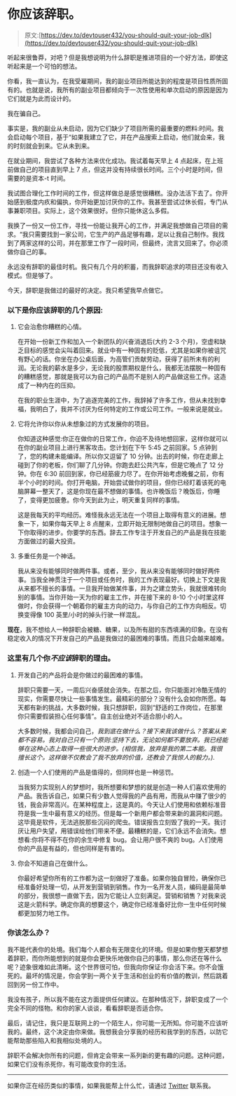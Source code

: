 # 你应该辞职。

> 原文:[https://dev.to/devtouser432/you-should-quit-your-job-dlk](https://dev.to/devtouser432/you-should-quit-your-job-dlk)

听起来很鲁莽，对吧？但是我想说明为什么辞职是推进项目的一个好方法，即使这听起来是一个可怕的想法。

你看，我一直认为，在我受雇期间，我的副业项目所能达到的程度是项目性质所固有的。也就是说，我所有的副业项目都倾向于一次性使用和单次启动的原因是因为它们就是为此而设计的。

我在骗自己。

事实是，我的副业从未启动，因为它们缺少了项目所需的最重要的燃料:时间。我会启动每个项目，基于“如果我建立了它，并在产品搜索上启动，他们就会来，我的时刻就会到来。它从未到来。

在就业期间，我尝试了各种方法来优化成功。我试着每天早上 4 点起床，在上班前做自己的项目直到早上 7 点，但这并没有持续很长时间。三个小时是时间，但需要的是资本-t 时间。

我试图合理化工作时间的工作，但这样做总是感觉很糟糕。没办法活下去了。你开始感到极度内疚和偏执，你开始更加讨厌你的工作。我甚至尝试过休长假，专门从事兼职项目。实际上，这个效果很好。但你只能休这么多假。

我换了一份又一份工作，寻找一份能让我开心的工作，并满足我想做自己项目的需求。“我只需要找到一家公司，它生产的产品足够有趣，足以让我自己制作。我找到了两家这样的公司，并在那里工作了一段时间，但最终，流言又回来了。你必须做你自己的事。

永远没有辞职的最佳时机。我只有几个月的积蓄，而我辞职追求的项目还没有收入模式。但是够了。

今天，辞职是我做过的最好的决定。我只希望我早点做它。

### 以下是你应该辞职的几个原因:

1.  它会治愈你糟糕的心情。

    在开始一份新工作和加入一个新团队的兴奋消退后(大约 2-3 个月)，空虚和缺乏目标的感觉会尖叫着回来。就业中有一种固有的贬低，尤其是如果你被诅咒有野心的话。你坐在办公桌后面，为高管们贡献劳动，获得了前所未有的利润。无论我的薪水是多少，无论我的股票期权是什么，我都无法摆脱一种固有的糟糕感觉，那就是我可以为自己的产品而不是别人的产品做这些工作。这造成了一种内在的压抑。

    在我的职业生涯中，为了追逐完美的工作，我辞掉了许多工作，但从未找到幸福，我明白了，我并不讨厌为任何特定的工作或公司工作。一般来说是就业。

2.  它将允许你以你从未想象过的方式发展你的项目。

    你知道这种感觉:你正在做你的日常工作，你迫不及待地想回家，这样你就可以在你的副业项目上进行黑客攻击。您计划在下午 5:45 之前回家。5 点钟到了，您的构建未能编译。所以你又逗留了 10 分钟。出去的时候，你在走廊上碰到了你的老板，你们聊了几分钟。你跑去赶公共汽车，但是它晚点了 12 分钟。你在 6:30 前回到家，你已经筋疲力尽了。在你开始考虑晚餐之前，你有半个小时的时间。你打开电脑，开始尝试做你的项目，但你已经盯着该死的电脑屏幕一整天了，这是你现在最不想做的事情。也许晚饭后？晚饭后，你睡了，变得更加疲惫。你今天到此为止，明天重复同样的事情。

    这是我每天的平均经历。难怪我永远无法在一个项目上取得有意义的进展。想象一下，如果你每天早上 8 点醒来，立即开始无限制地做自己的项目。想象一下你取得的进步。你要学的东西。辞去工作专注于开发自己的产品是我在技能方面做过的最大投资。

3.  多重任务是一个神话。

    我从来没有能够同时做两件事。或者，至少，我从来没有能够同时做好两件事。当我全神贯注于一个项目或任务时，我的工作表现最好。切换上下文是我从来都不擅长的事情。一旦我开始做某件事，并为之建立势头，我就很难转向别的事情。当你开始一天为你的雇主工作，并在接下来的 8-10 个小时里这样做时，你会获得一个朝着你的雇主方向的动力，与你自己的工作方向相反。切换变得像 100 英里/小时的掉头行驶一样混乱。

**现在**，我不想给人一种辞职会被糖、糖果，以及所有甜的东西填满的印象。在没有稳定收入的情况下开发自己的产品是我做过的最困难的事情。而且只会越来越难。

### 这里有几个你*不应该*辞职的理由。

1.  开发自己的产品将会是你做过的最困难的事情。

    辞职只需要一天，一周后兴奋感就会消失。在那之后，你只能面对冷酷无情的现实，你需要尽快让一些事情发生。最精彩的部分？没有什么会如你所愿。每天都有新的挑战，大多数时候，我只想辞职，回到“舒适的工作岗位，在那里你只需要假装担心任何事情”。自主创业绝对不适合胆小的人。

    大多数时候，我都会问自己，*我到底在做什么？接下来我该做什么？答案从来都不容易。我对自己只有一个原则:坚持下去，无论如何都不要放弃。我已经能够在这种心态上取得一些很大的进步。(相信我，放弃是我的第二本能。我很擅长这个。这样做不仅教会了我不放弃的价值，还教会了我惊人的毅力。).*

2.  创造一个人们使用的产品是值得的，但同样也是一种惩罚。

    当我努力实现别人的梦想时，我所想要和梦想的就是创造一种人们喜欢使用的产品。我告诉自己，如果只有少数人觉得我的产品有用，而我从中赚了很少的钱，我会非常高兴。在某种程度上，这是真的。今天让人们使用和依赖标准音符是我一生中最有意义的经历。但是每一个新用户都会带来新的漏洞和问题。这毕竟是软件，无法逃脱那些沉闷的爬虫。错误报告立刻毁了我的一天。我讨厌让用户失望，用错误给他们带来不便。最糟糕的是，它们永远不会消失。想想看:你将不得不在你的余生中修复 bug。会让用户很不爽的 bug。人们使用你的产品是有益的，但也同样是有害的。

3.  你会不知道自己在做什么。

    你最好希望你所有的工作都为这一刻做好了准备。如果你独自冒险，确保你已经准备好处理一切，从开发到营销到销售。作为一名开发人员，编码是最简单的部分，我很想一直做下去，因为它能让人立刻满足。营销和销售？对我来说这是火箭科学。确定你真的想要这个，确定你已经准备好比你一生中任何时候都更加努力地工作。

### 你该怎么办？

我不能代表你的处境。我们每个人都会有无限变化的环境。但是如果你整天都梦想着辞职，而你所能想到的就是你会更快乐地做你自己的事情，那么你还在等什么呢？迹象很难如此清晰。这个世界很可怕，但我向你保证:你会活下来。你不会饿死的。最坏的情况是，你会学到一两个关于生活和创业的有价值的教训，然后跳着回到另一份工作中。

我没有孩子，所以我不能在这方面提供任何建议。在那种情况下，辞职变成了一个完全不同的怪物。和你的家人谈谈，看看辞职是否适合你。

最后，请记住，我只是互联网上的一个陌生人，你可能一无所知。你可能不应该听我的。最终，这个决定由你来做。我想我会分享我的经历和我学到的东西，以防它能帮助那些陷入和我相似处境的人。

辞职不会解决你所有的问题，但肯定会带来一系列新的更有趣的问题。这种问题，如果它们没有杀死你，有可能改变你的生活。

* * *

如果你正在经历类似的事情，如果我能帮上什么忙，请通过 [Twitter](https://twitter.com/bitario) 联系我。
